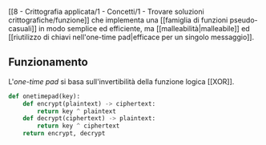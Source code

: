 [[8 - Crittografia applicata/1 - Concetti/1 - Trovare soluzioni crittografiche/funzione]] che implementa una [[famiglia di funzioni pseudo-casuali]] in modo semplice ed efficiente, ma [[malleabilità|malleabile]] ed [[riutilizzo di chiavi nell'one-time pad|efficace per un singolo messaggio]].

## Funzionamento

L'*one-time pad* si basa sull'invertibilità della funzione logica [[XOR]].

```python
def onetimepad(key):
	def encrypt(plaintext) -> ciphertext:
		return key ^ plaintext
	def decrypt(ciphertext) -> plaintext:
		return key ^ ciphertext
	return encrypt, decrypt
```



